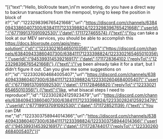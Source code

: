 "[{\"text\":\"Hello, bloXroute team,\\nI'm wondering, do you have a direct way to backrun transactions from the mempool, trying to keep the position in block of it?\",\"id\":\"1223298396765421668\",\"url\":\"https://discord.com/channels/638409433860407300/638411171233398824/1223298396765421668\",\"userId\":\"677199137091092530\",\"date\":1711727465574},{\"text\":\"You can take a look at our MEV services, you should be able to accomplish this https://docs.bloxroute.com/apis/mev-solution\",\"id\":\"1223302165465010356\",\"url\":\"https://discord.com/channels/638409433860407300/638411171233398824/1223302165465010356\",\"userId\":\"945399314539216917\",\"date\":1711728364102,\"replyTo\":\"1223298396765421668\"},{\"text\":\"I've been already take it for a start, but I didn't figure it out. Can you give me some suggestions on it?\",\"id\":\"1223302604684005407\",\"url\":\"https://discord.com/channels/638409433860407300/638411171233398824/1223302604684005407\",\"userId\":\"677199137091092530\",\"date\":1711728468820,\"replyTo\":\"1223302165465010356\"},{\"text\":\"like, what bisacal steps I need to reproduce?\",\"id\":\"1223302824125923479\",\"url\":\"https://discord.com/channels/638409433860407300/638411171233398824/1223302824125923479\",\"userId\":\"677199137091092530\",\"date\":1711728521139},{\"text\":\"You can DM me\",\"id\":\"1223303758944014366\",\"url\":\"https://discord.com/channels/638409433860407300/638411171233398824/1223303758944014366\",\"userId\":\"945399314539216917\",\"date\":1711728744017,\"replyTo\":\"1223302604684005407\"}]"